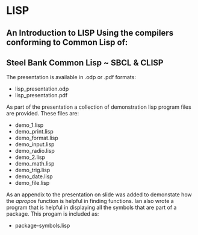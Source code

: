 # LISP

## An Introduction to LISP Using the compilers conforming to Common Lisp of: 
## Steel Bank Common Lisp ~ SBCL & CLISP

The presentation is available in .odp or .pdf formats:
* lisp_presentation.odp
* lisp_presentation.pdf

As part of the presentation a collection of demonstration lisp program files are provided. These files are:

* demo_1.lisp
* demo_print.lisp
* demo_format.lisp
* demo_input.lisp
* demo_radio.lisp
* demo_2.lisp
* demo_math.lisp
* demo_trig.lisp
* demo_date.lisp
* demo_file.lisp

As an appendix to the presentation on slide was added to demonstate how the *apropos* function is helpful in finding functions. Ian also wrote a program that is helpful in displaying all the symbols that are part of a package. This progam is included as:
* package-symbols.lisp

